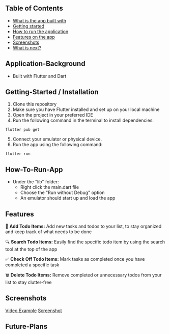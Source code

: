 <!-- # ToDo Application

- Built with Flutter and Dart

# How to run the application

- Make sure you have access to emulators
- Under the "lib" folder:
    - Right click the main.dart file
    - Choose the "Run without Debug" option
    - An emulator should start up and load the app

# Features on the app
- Allows users to add todo items
- Allows users to search their todo items
- Allows users to check out their todo items
- Allows users to delete their todo items

# 

 -->
## Table of Contents
- [What is the app built with](#Application-Background)
- [Getting started](#Getting-Started)
- [How to run the application](#How-To-Run-App)
- [Features on the app](#Features)
- [Screenshots](#screenshots)
- [What is next?](#Future-Plans)

## Application-Background
- Built with Flutter and Dart

## Getting-Started / Installation
1. Clone this repository
2. Make sure you have Flutter installed and set up on your local machine
3. Open the project in your preferred IDE
4. Run the following command in the terminal to install dependencies:
```shell
flutter pub get
```
5. Connect your emulator or physical device.
6. Run the app using the following command:
```shell
flutter run
```

## How-To-Run-App
- Under the "lib" folder:
    - Right click the main.dart file
    - Choose the "Run without Debug" option
    - An emulator should start up and load the app

## Features
📝 **Add Todo Items:** Add new tasks and todos to your list, to stay organized and keep track of what needs to be done

🔍 **Search Todo Items:** Easily find the specific todo item by using the search tool at the top of the app

✅ **Check Off Todo Items:** Mark tasks as completed once you have completed a specific task

🗑️ **Delete Todo Items:** Remove completed or unnecessary todos from your list to stay clutter-free

## Screenshots

[Video Example](https://gyazo.com/0093b35a08b329991412371e8b901e87)
[Screenshot](![Screenshot_1690788133](https://github.com/AbdurraoufE/todoApp/assets/80374873/08a8cfdd-c411-4a3c-a64f-f50e0ad50611))

## Future-Plans